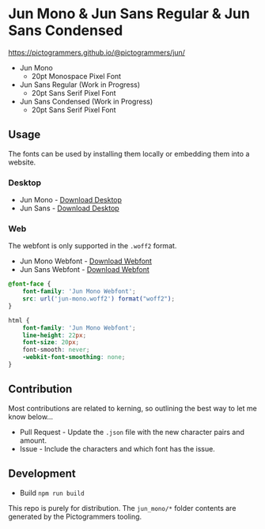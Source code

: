 # Jun Mono & Jun Sans Regular & Jun Sans Condensed

https://pictogrammers.github.io/@pictogrammers/jun/

- Jun Mono
  - 20pt Monospace Pixel Font
- Jun Sans Regular (Work in Progress)
  - 20pt Sans Serif Pixel Font
- Jun Sans Condensed (Work in Progress)
  - 20pt Sans Serif Pixel Font

## Usage

The fonts can be used by installing them locally or embedding them into a website.

### Desktop

- Jun Mono - [Download Desktop](./JunMono.otf)
- Jun Sans - [Download Desktop](./JunSans.otf)

### Web

The webfont is only supported in the `.woff2` format.

- Jun Mono Webfont - [Download Webfont](./jun-mono.woff2)
- Jun Sans Webfont - [Download Webfont](./jun-sans.woff2)

```css
@font-face {
    font-family: 'Jun Mono Webfont';
    src: url('jun-mono.woff2') format("woff2");
}

html {
    font-family: 'Jun Mono Webfont';
    line-height: 22px;
    font-size: 20px;
    font-smooth: never;
    -webkit-font-smoothing: none;
}
```

## Contribution

Most contributions are related to kerning, so outlining the best way to let me know below...
- Pull Request - Update the `.json` file with the new character pairs and amount.
- Issue - Include the characters and which font has the issue.

## Development

- Build `npm run build`

This repo is purely for distribution. The `jun_mono/*` folder contents are generated by the Pictogrammers tooling.
